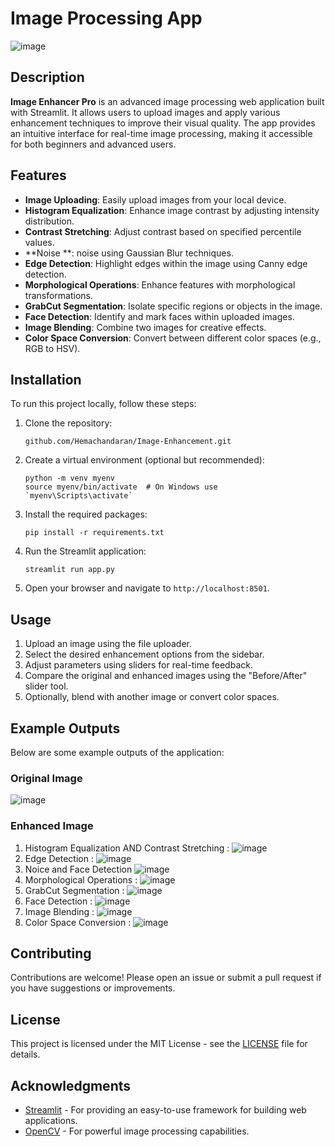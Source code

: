# Image Processing App

![image](https://github.com/user-attachments/assets/98318c8c-6766-4932-b2f5-0f6b0f562524)

## Description

**Image Enhancer Pro** is an advanced image processing web application built with Streamlit. It allows users to upload images and apply various enhancement techniques to improve their visual quality. The app provides an intuitive interface for real-time image processing, making it accessible for both beginners and advanced users.

## Features

- **Image Uploading**: Easily upload images from your local device.
- **Histogram Equalization**: Enhance image contrast by adjusting intensity distribution.
- **Contrast Stretching**: Adjust contrast based on specified percentile values.
- **Noise **: noise using Gaussian Blur techniques.
- **Edge Detection**: Highlight edges within the image using Canny edge detection.
- **Morphological Operations**: Enhance features with morphological transformations.
- **GrabCut Segmentation**: Isolate specific regions or objects in the image.
- **Face Detection**: Identify and mark faces within uploaded images.
- **Image Blending**: Combine two images for creative effects.
- **Color Space Conversion**: Convert between different color spaces (e.g., RGB to HSV).

## Installation

To run this project locally, follow these steps:

1. Clone the repository:
   ```
   github.com/Hemachandaran/Image-Enhancement.git
   ```

2. Create a virtual environment (optional but recommended):
   ```
   python -m venv myenv
   source myenv/bin/activate  # On Windows use `myenv\Scripts\activate`
   ```

3. Install the required packages:
   ```
   pip install -r requirements.txt
   ```

4. Run the Streamlit application:
   ```
   streamlit run app.py
   ```

5. Open your browser and navigate to `http://localhost:8501`.

## Usage

1. Upload an image using the file uploader.
2. Select the desired enhancement options from the sidebar.
3. Adjust parameters using sliders for real-time feedback.
4. Compare the original and enhanced images using the "Before/After" slider tool.
5. Optionally, blend with another image or convert color spaces.

## Example Outputs

Below are some example outputs of the application:

### Original Image

![image](https://github.com/user-attachments/assets/34dfa0bc-27ec-4008-a31f-880bdba096ae)


### Enhanced Image
1. Histogram Equalization AND Contrast Stretching : ![image](https://github.com/user-attachments/assets/7150020b-7b2b-4ca9-8dd5-e7a9f52c43ea)
2. Edge Detection : ![image](https://github.com/user-attachments/assets/f28cef8e-8f49-4426-ae80-fa8c63d27a2d)
3. Noice and Face Detection ![image](https://github.com/user-attachments/assets/0535ae7d-6f91-45d1-a770-4d184023b6dc)
4. Morphological Operations : ![image](https://github.com/user-attachments/assets/e27f2d28-61c9-4beb-aa18-6499a2995fd6)
5. GrabCut Segmentation : ![image](https://github.com/user-attachments/assets/a7e9e478-2968-417d-93c0-b50caa7db808)
6. Face Detection : ![image](https://github.com/user-attachments/assets/d07b2ccf-7474-43f9-9faa-a2e76c41d0c1)
7. Image Blending : ![image](https://github.com/user-attachments/assets/ac48eac3-c44c-4fd2-a1ea-220b86c762f0)
8. Color Space Conversion : ![image](https://github.com/user-attachments/assets/30f4d3fe-1ddb-47e4-8298-101d1827d9cf)

## Contributing

Contributions are welcome! Please open an issue or submit a pull request if you have suggestions or improvements.

## License

This project is licensed under the MIT License - see the [LICENSE](LICENSE) file for details.

## Acknowledgments

- [Streamlit](https://streamlit.io/) - For providing an easy-to-use framework for building web applications.
- [OpenCV](https://opencv.org/) - For powerful image processing capabilities.

